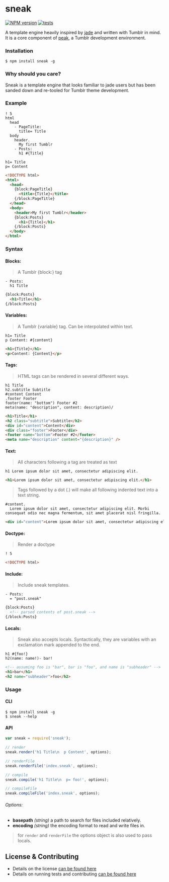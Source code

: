 sneak
=============

[![NPM version](https://badge.fury.io/js/sneak.svg)](http://badge.fury.io/js/sneak) [![tests](https://travis-ci.org/nporteschaikin/sneak.png?branch=master)](https://travis-ci.org/nporteschaikin/sneak)

A template engine heavily inspired by [jade](http://www.github.com/visionmedia/jade) and written with Tumblr in mind.  It is a core component of [peak](http://www.github.com/nporteschaikin/peak), a Tumblr development environment.

### Installation
```
$ npm install sneak -g
```

### Why should you care?

Sneak is a template engine that looks familiar to jade users but has been sanded down and re-tooled for Tumblr theme development.  

### Example

```
! 5
html
  head
    - PageTitle:
      title= Title
  body
    header.
      My first Tumblr
    - Posts:
      h1 #{Title}
```
```
h1= Title
p= Content
```
```html
<!DOCTYPE html>
<html>
  <head>
    {block:PageTitle}
      <title>{Title}</title>
    {/block:PageTitle}
  </head>
  <body>
    <header>My first Tumblr</header>
    {block:Posts}
      <h1>{Title}</h1>
    {/block:Posts}
  </body>
</html>
```

### Syntax

#### Blocks:

> A Tumblr {block:} tag

```
- Posts:
  h1 Title
```
```html
{block:Posts}
  <h1>Title</h1>
{/block:Posts}
```

#### Variables:

> A Tumblr {variable} tag.  Can be interpolated within text.

```
h1= Title
p Content: #{content}
```
```html
<h1>{Title}</h1>
<p>Content: {Content}</p>
```

#### Tags:

> HTML tags can be rendered in several different ways.

```
h1 Title
h2.subtitle Subtitle
#content Content
.footer Footer
footer(name: "bottom") Footer #2
meta(name: "description", content: description)/
```
```html
<h1>Title</h1>
<h2 class="subtitle">Subtitle</h2>
<div id="content">Content</div>
<div class="footer">Footer</div>
<footer name="bottom">Footer #2</footer>
<meta name="description" content="{description}" />
```

#### Text:

> All characters following a tag are treated as text

```
h1 Lorem ipsum dolor sit amet, consectetur adipiscing elit.
```
```html
<h1>Lorem ipsum dolor sit amet, consectetur adipiscing elit.</h1>
```

> Tags followed by a dot (.) will make all following indented text into a text string.

```
#content.
  Lorem ipsum dolor sit amet, consectetur adipiscing elit. Morbi consequat odio nec magna fermentum, sit amet placerat nisl fringilla.
```
```html
<div id="content">Lorem ipsum dolor sit amet, consectetur adipiscing elit. Morbi consequat odio nec magna fermentum, sit amet placerat nisl fringilla.</div>
```

#### Doctype:

> Render a doctype

```
! 5
```
```html
<!DOCTYPE html>
```

#### Include:

> Include sneak templates.

```
- Posts:
  = "post.sneak"
```
```html
{block:Posts}
  <!-- parsed contents of post.sneak -->
{/block:Posts}
```

#### Locals:

> Sneak also accepts locals.  Syntactically, they are variables with an exclamation mark appended to the end.

```
h1 #{foo!}
h2(name: name!)- bar!
```
```html
<!-- assuming foo is "bar", bar is "foo", and name is "subheader" -->
<h1>bar</h1>
<h2 name="subheader">foo</h2>
```
### Usage

#### CLI

```
$ npm install sneak -g
$ sneak --help
```

#### API
```javascript
var sneak = require('sneak');

// render
sneak.render('h1 Title\n  p Content', options);

// renderFile
sneak.renderFile('index.sneak', options);

// compile
sneak.compile('h1 Title\n  p= foo!', options);

// compileFile
sneak.compileFile('index.sneak', options);
```
###### Options:
- **basepath** *(string)* a path to search for files included relatively.
- **encoding** *(string)* the encoding format to read and write files in.

> for `render` and `renderFile` the options object is also used to pass locals.

## License & Contributing

- Details on the license [can be found here](LICENSE.md)
- Details on running tests and contributing [can be found here](CONTRIBUTING.md)
